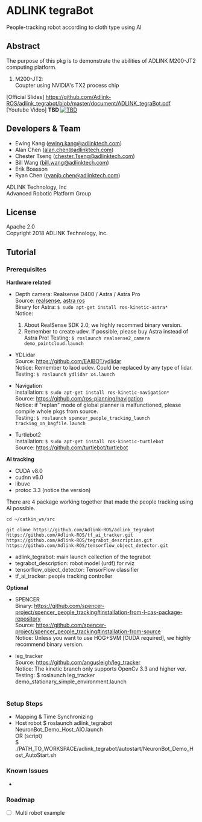 # ADLINK tegraBot
People-tracking robot according to cloth type using AI

## Abstract  
The purpose of this pkg is to demonstrate the abilities of ADLINK M200-JT2 computing platform.
1. M200-JT2:  
   Coupter using NVIDIA's TX2 process chip   
   
[Official Slides] https://github.com/Adlink-ROS/adlink_tegrabot/blob/master/document/ADLINK_tegraBot.pdf  
[Youtube Video] **TBD** 
[![TBD](TBD)](TBD)  

## Developers & Team
* Ewing Kang (ewing.kang@adlinktech.com)
* Alan Chen (alan.chen@adlinktech.com)
* Chester Tseng (chester.Tseng@adlinktech.com)
* Bill Wang (bill.wang@adlinktech.com)
* Erik Boasson  
* Ryan Chen (ryanjb.chen@adlinktech.com)
  
ADLINK Technology, Inc  
Advanced Robotic Platform Group  

## License
Apache 2.0  
Copyright 2018 ADLINK Technology, Inc.  

## Tutorial
### Prerequisites

**Hardware related**  
* Depth camera: Realsense D400 / Astra / Astra Pro  
  Source: [realsense](https://github.com/intel-ros/realsense), [astra ros](https://github.com/orbbec/ros_astra_camera)  
  Binary for Astra: `$ sudo apt-get install ros-kinetic-astra*`  
  Notice:  
    1. About RealSense SDK 2.0, we highly recommed binary version.
    2. Remember to create udev. If possible, please buy Astra instead of Astra Pro!
  Testing: `$ roslaunch realsense2_camera demo_pointcloud.launch`  

* YDLidar   
  Source: https://github.com/EAIBOT/ydlidar  
  Notice: Remember to laod udev. Could be replaced by any type of lidar.  
  Testing: `$ roslaunch ydlidar x4.launch`  

* Navigation  
  Installation: `$ sudo apt-get install ros-kinetic-navigation*`  
  Source: https://github.com/ros-planning/navigation  
  Notice: if "replan" mode of global planner is malfunctioned, please compile whole pkgs from source.  
  Testing: `$ roslaunch spencer_people_tracking_launch tracking_on_bagfile.launch`  

* Turtlebot2  
  Installation: `$ sudo apt-get install ros-kinetic-turtlebot`  
  Source: https://github.com/turtlebot/turtlebot  

**AI tracking**
* CUDA v8.0
* cudnn v6.0
* libuvc
* protoc 3.3 (notice the version)

There are 4 package working together that made the people tracking using AI possible. 
```
cd ~/catkin_ws/src

git clone https://github.com/Adlink-ROS/adlink_tegrabot https://github.com/Adlink-ROS/tf_ai_tracker.git https://github.com/Adlink-ROS/tegrabot_description.git https://github.com/Adlink-ROS/tensorflow_object_detector.git 
```
* adlink_tegrabot: main launch collection of the tegrabot
* tegrabot_description: robot model (urdf) for rviz 
* tensorflow_object_detector: TensorFlow classifier
* tf_ai_tracker: people tracking controller 


**Optional**
* SPENCER  
  Binary: https://github.com/spencer-project/spencer_people_tracking#installation-from-l-cas-package-repository  
  Source: https://github.com/spencer-project/spencer_people_tracking#installation-from-source  
  Notice: Unless you want to use HOG+SVM [CUDA required], we highly recommend binary version.  

* leg_tracker  
  Source: https://github.com/angusleigh/leg_tracker  
  Notice: The kinetic branch only supports OpenCv 3.3 and higher ver.  
  Testing: $ roslaunch leg_tracker demo_stationary_simple_environment.launch  
  <br />


### Setup Steps
* Mapping & Time Synchronizing  
* Host robot
  $ roslaunch adlink_tegrabot NeuronBot_Demo_Host_AIO.launch  
  OR (script)  
  $ ./PATH_TO_WORKSPACE/adlink_tegrabot/autostart/NeuronBot_Demo_Host_AutoStart.sh  

### Known Issues
* 

### Roadmap
- [ ] Multi robot example  
 
